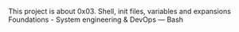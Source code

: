 This project is about
0x03. Shell, init files, variables and expansions
Foundations - System engineering & DevOps ― Bash

